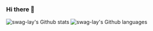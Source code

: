 ### Hi there 👋

<!--
**swag-lay/swag-lay** is a ✨ _special_ ✨ repository because its `README.md` (this file) appears on your GitHub profile.

Here are some ideas to get you started:

- 🔭 I’m currently working on ...
- 🌱 I’m currently learning ...
- 👯 I’m looking to collaborate on ...
- 🤔 I’m looking for help with ...
- 💬 Ask me about ...
- 📫 How to reach me: ...
- 😄 Pronouns: ...
- ⚡ Fun fact: ...
-->

![swag-lay's Github stats](https://github-readme-stats-mocha-nu.vercel.app//api?username=swag-lay&theme=swift&show_icons=true)
![swag-lay's Github languages](https://github-readme-stats-mocha-nu.vercel.app//api/top-langs/?username=swag-lay&layout=compact&langs_count=10&theme=swift)



